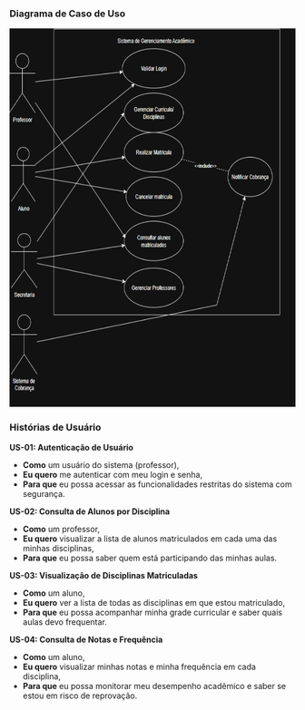### Diagrama de Caso de Uso

<img width="662" height="668" alt="image" src="https://github.com/viniciusmazzoli/SistemaDeMatriculas/blob/main/DiagramaDeCasoDeUso.png" />

### Histórias de Usuário

**US-01: Autenticação de Usuário**
* **Como** um usuário do sistema (professor),
* **Eu quero** me autenticar com meu login e senha,
* **Para que** eu possa acessar as funcionalidades restritas do sistema com segurança.

**US-02: Consulta de Alunos por Disciplina**
* **Como** um professor,
* **Eu quero** visualizar a lista de alunos matriculados em cada uma das minhas disciplinas,
* **Para que** eu possa saber quem está participando das minhas aulas.
  
**US-03: Visualização de Disciplinas Matriculadas**
* **Como** um aluno,
* **Eu quero** ver a lista de todas as disciplinas em que estou matriculado,
* **Para que** eu possa acompanhar minha grade curricular e saber quais aulas devo frequentar.

**US-04: Consulta de Notas e Frequência**
* **Como** um aluno,
* **Eu quero** visualizar minhas notas e minha frequência em cada disciplina,
* **Para que** eu possa monitorar meu desempenho acadêmico e saber se estou em risco de reprovação.
